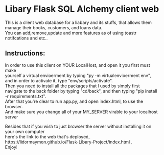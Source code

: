 # Libary Flask SQL Alchemy client web
This is a client web database for a liabary and its stuffs, that allows them<br>
manage their books, customers, and loans data.<br>
You can add,remove,update and more features as of using toastr notifcations and etc..<br>

## Instructions:
In order to use this client on YOUR LocalHost, and open it you first must make<br>
yourself a virtual envioerment by typing "py -m virtualenvioerment env",<br>
and in order to activate it, type "env/scripts/activate".<br>
Then you need to install all the packages that I used by simply first<br>
navigate to the back folder by typing "cd/back", and then typing "pip install -r requirements.txt".<br>
After that you're clear to run app.py, and open index.html, to use the browser.<br>
And make sure you change all of your MY_SERVER virable to your localhost server

Besides that if you wish to just browser the server without installing it on your own computer<br>
here's the link to the web that's deployed, https://lidormaymon.github.io/Flask-Libary-Project/index.html .<br>
Enjoy!


